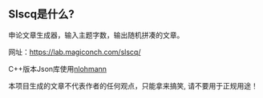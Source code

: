 
## Slscq是什么?
申论文章生成器，输入主题字数，输出随机拼凑的文章。

网址：https://lab.magiconch.com/slscq/

C++版本Json库使用[nlohmann](https://github.com/nlohmann/json)

本项目生成的文章不代表作者的任何观点，只能拿来搞笑, 请不要用于正规用途！
